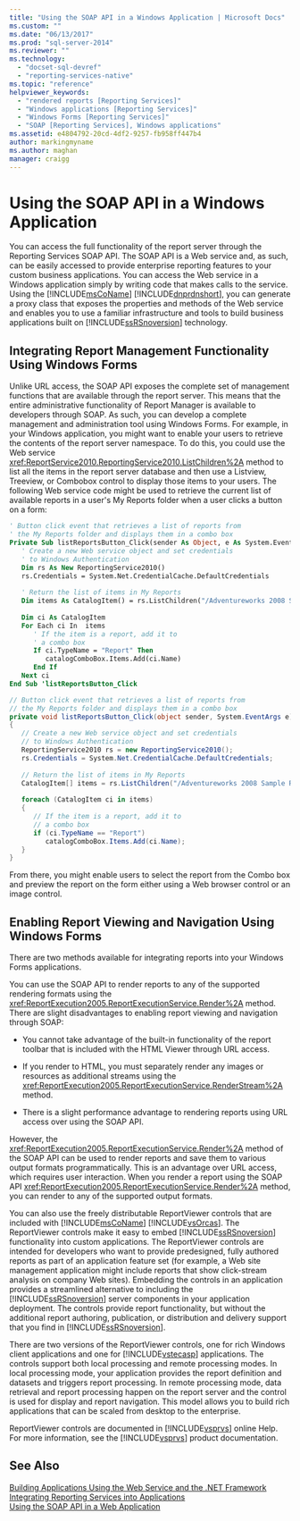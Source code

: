 ```yaml
---
title: "Using the SOAP API in a Windows Application | Microsoft Docs"
ms.custom: ""
ms.date: "06/13/2017"
ms.prod: "sql-server-2014"
ms.reviewer: ""
ms.technology: 
  - "docset-sql-devref"
  - "reporting-services-native"
ms.topic: "reference"
helpviewer_keywords: 
  - "rendered reports [Reporting Services]"
  - "Windows applications [Reporting Services]"
  - "Windows Forms [Reporting Services]"
  - "SOAP [Reporting Services], Windows applications"
ms.assetid: e4804792-20cd-4df2-9257-fb958ff447b4
author: markingmyname
ms.author: maghan
manager: craigg
---
```

# Using the SOAP API in a Windows Application
  You can access the full functionality of the report server through the Reporting Services SOAP API. The SOAP API is a Web service and, as such, can be easily accessed to provide enterprise reporting features to your custom business applications. You can access the Web service in a Windows application simply by writing code that makes calls to the service. Using the [!INCLUDE[msCoName](../../includes/msconame-md.md)] [!INCLUDE[dnprdnshort](../../includes/dnprdnshort-md.md)], you can generate a proxy class that exposes the properties and methods of the Web service and enables you to use a familiar infrastructure and tools to build business applications built on [!INCLUDE[ssRSnoversion](../../includes/ssrsnoversion-md.md)] technology.  
  
## Integrating Report Management Functionality Using Windows Forms  
 Unlike URL access, the SOAP API exposes the complete set of management functions that are available through the report server. This means that the entire administrative functionality of Report Manager is available to developers through SOAP. As such, you can develop a complete management and administration tool using Windows Forms. For example, in your Windows application, you might want to enable your users to retrieve the contents of the report server namespace. To do this, you could use the Web service <xref:ReportService2010.ReportingService2010.ListChildren%2A> method to list all the items in the report server database and then use a Listview, Treeview, or Combobox control to display those items to your users. The following Web service code might be used to retrieve the current list of available reports in a user's My Reports folder when a user clicks a button on a form:  
  
```vb  
' Button click event that retrieves a list of reports from  
' the My Reports folder and displays them in a combo box  
Private Sub listReportsButton_Click(sender As Object, e As System.EventArgs)  
   ' Create a new Web service object and set credentials  
   ' to Windows Authentication  
   Dim rs As New ReportingService2010()  
   rs.Credentials = System.Net.CredentialCache.DefaultCredentials  
  
   ' Return the list of items in My Reports  
   Dim items As CatalogItem() = rs.ListChildren("/Adventureworks 2008 Sample Reports", False)  
  
   Dim ci As CatalogItem  
   For Each ci In  items  
      ' If the item is a report, add it to   
      ' a combo box  
      If ci.TypeName = "Report" Then  
         catalogComboBox.Items.Add(ci.Name)  
      End If  
   Next ci  
End Sub 'listReportsButton_Click  
```  
  
```csharp  
// Button click event that retrieves a list of reports from  
// the My Reports folder and displays them in a combo box  
private void listReportsButton_Click(object sender, System.EventArgs e)  
{  
   // Create a new Web service object and set credentials  
   // to Windows Authentication  
   ReportingService2010 rs = new ReportingService2010();  
   rs.Credentials = System.Net.CredentialCache.DefaultCredentials;  
  
   // Return the list of items in My Reports  
   CatalogItem[] items = rs.ListChildren("/Adventureworks 2008 Sample Reports", false);  
  
   foreach (CatalogItem ci in items)  
   {  
      // If the item is a report, add it to   
      // a combo box  
      if (ci.TypeName == "Report")  
         catalogComboBox.Items.Add(ci.Name);  
   }  
}  
```  
  
 From there, you might enable users to select the report from the Combo box and preview the report on the form either using a Web browser control or an image control.  
  
## Enabling Report Viewing and Navigation Using Windows Forms  
 There are two methods available for integrating reports into your Windows Forms applications.  
  
 You can use the SOAP API to render reports to any of the supported rendering formats using the <xref:ReportExecution2005.ReportExecutionService.Render%2A> method. There are slight disadvantages to enabling report viewing and navigation through SOAP:  
  
-   You cannot take advantage of the built-in functionality of the report toolbar that is included with the HTML Viewer through URL access.  
  
-   If you render to HTML, you must separately render any images or resources as additional streams using the <xref:ReportExecution2005.ReportExecutionService.RenderStream%2A> method.  
  
-   There is a slight performance advantage to rendering reports using URL access over using the SOAP API.  
  
 However, the <xref:ReportExecution2005.ReportExecutionService.Render%2A> method of the SOAP API can be used to render reports and save them to various output formats programmatically. This is an advantage over URL access, which requires user interaction. When you render a report using the SOAP API <xref:ReportExecution2005.ReportExecutionService.Render%2A> method, you can render to any of the supported output formats.  
  
 You can also use the freely distributable ReportViewer controls that are included with [!INCLUDE[msCoName](../../includes/msconame-md.md)] [!INCLUDE[vsOrcas](../../includes/vsorcas-md.md)]. The ReportViewer controls make it easy to embed [!INCLUDE[ssRSnoversion](../../includes/ssrsnoversion-md.md)] functionality into custom applications. The ReportViewer controls are intended for developers who want to provide predesigned, fully authored reports as part of an application feature set (for example, a Web site management application might include reports that show click-stream analysis on company Web sites). Embedding the controls in an application provides a streamlined alternative to including the [!INCLUDE[ssRSnoversion](../../includes/ssrsnoversion-md.md)] server components in your application deployment. The controls provide report functionality, but without the additional report authoring, publication, or distribution and delivery support that you find in [!INCLUDE[ssRSnoversion](../../includes/ssrsnoversion-md.md)].  
  
 There are two versions of the ReportViewer controls, one for rich Windows client applications and one for [!INCLUDE[vstecasp](../../includes/vstecasp-md.md)] applications. The controls support both local processing and remote processing modes. In local processing mode, your application provides the report definition and datasets and triggers report processing. In remote processing mode, data retrieval and report processing happen on the report server and the control is used for display and report navigation. This model allows you to build rich applications that can be scaled from desktop to the enterprise.  
  
 ReportViewer controls are documented in [!INCLUDE[vsprvs](../../includes/vsprvs-md.md)] online Help. For more information, see the [!INCLUDE[vsprvs](../../includes/vsprvs-md.md)] product documentation.  
  
## See Also  
 [Building Applications Using the Web Service and the .NET Framework](../report-server-web-service/net-framework/building-applications-using-the-web-service-and-the-net-framework.md)   
 [Integrating Reporting Services into Applications](../application-integration/integrating-reporting-services-into-applications.md)   
 [Using the SOAP API in a Web Application](integrating-reporting-services-using-soap-web-application.md)  
  
  
